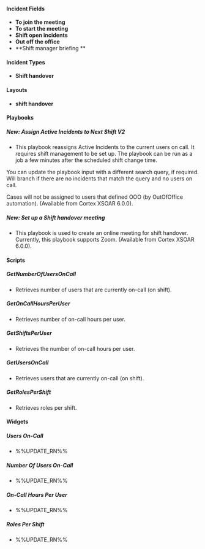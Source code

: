 
#### Incident Fields
- **To join the meeting**
- **To start the meeting**
- **Shift open incidents**
- **Out off the office**
- **Shift manager briefing **

#### Incident Types
- **Shift handover**

#### Layouts
- **shift handover**

#### Playbooks
##### New: Assign Active Incidents to Next Shift V2
- This playbook reassigns Active Incidents to the current users on call. It requires shift management to be set up.  The playbook can be run as a job a few minutes after the scheduled shift change time.

You can update the playbook input with a different search query, if required.  Will branch if there are no incidents that match the query and no users on call. 

Cases will not be assigned to users that defined OOO (by OutOfOffice automation). (Available from Cortex XSOAR 6.0.0).
##### New: Set up a Shift handover meeting
- This playbook is used to create an online meeting for shift handover. Currently, this playbook supports Zoom. (Available from Cortex XSOAR 6.0.0).

#### Scripts
##### GetNumberOfUsersOnCall
- Retrieves number of users that are currently on-call (on shift).
##### GetOnCallHoursPerUser
- Retrieves number of on-call hours per user.
##### GetShiftsPerUser
- Retrieves the number of on-call hours per user.
##### GetUsersOnCall
- Retrieves users that are currently on-call (on shift).
##### GetRolesPerShift
- Retrieves roles per shift.

#### Widgets
##### Users On-Call
- %%UPDATE_RN%%
##### Number Of Users On-Call
- %%UPDATE_RN%%
##### On-Call Hours Per User
- %%UPDATE_RN%%
##### Roles Per Shift
- %%UPDATE_RN%%
